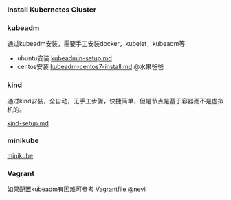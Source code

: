### Install Kubernetes Cluster

### kubeadm

通过kubeadm安装，需要手工安装docker，kubelet，kubeadm等

- ubuntu安装 [kubeadmin-setup.md](k8s-by-kubeadm)
- centos安装 [kubeadm-centos7-install.md](kubeadm-centos7-install.md) @水果爸爸
### kind

通过kind安装，全自动，无手工步骤，快捷简单，但是节点是基于容器而不是虚拟机的。

[kind-setup.md](1.2.kind-setup.md)

### minikube

[minikube](1.minikube-setup.md)

### Vagrant

如果配置kubeadm有困难可参考 [Vagrantfile](Vagrantfile) @nevil
